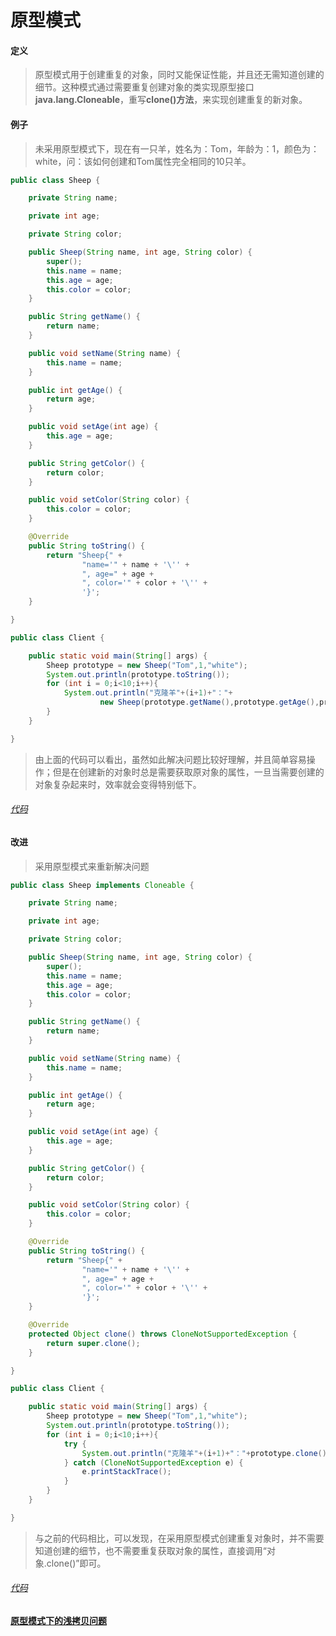 # 原型模式

#### 定义

>原型模式用于创建重复的对象，同时又能保证性能，并且还无需知道创建的细节。这种模式通过需要重复创建对象的类实现原型接口**java.lang.Cloneable**，重写**clone()方法**，来实现创建重复的新对象。

#### 例子

>未采用原型模式下，现在有一只羊，姓名为：Tom，年龄为：1，颜色为：white，问：该如何创建和Tom属性完全相同的10只羊。

```java
public class Sheep {

    private String name;

    private int age;

    private String color;

    public Sheep(String name, int age, String color) {
        super();
        this.name = name;
        this.age = age;
        this.color = color;
    }

    public String getName() {
        return name;
    }

    public void setName(String name) {
        this.name = name;
    }

    public int getAge() {
        return age;
    }

    public void setAge(int age) {
        this.age = age;
    }

    public String getColor() {
        return color;
    }

    public void setColor(String color) {
        this.color = color;
    }

    @Override
    public String toString() {
        return "Sheep{" +
                "name='" + name + '\'' +
                ", age=" + age +
                ", color='" + color + '\'' +
                '}';
    }

}

public class Client {

    public static void main(String[] args) {
        Sheep prototype = new Sheep("Tom",1,"white");
        System.out.println(prototype.toString());
        for (int i = 0;i<10;i++){
            System.out.println("克隆羊"+(i+1)+"："+
                    new Sheep(prototype.getName(),prototype.getAge(),prototype.getColor()).toString());
        }
    }

}
```

>由上面的代码可以看出，虽然如此解决问题比较好理解，并且简单容易操作；但是在创建新的对象时总是需要获取原对象的属性，一旦当需要创建的对象复杂起来时，效率就会变得特别低下。

###### [代码](../../../../../src/main/java/org/fade/pattern/cp/prototype/example)

#### 改进

>采用原型模式来重新解决问题

```java
public class Sheep implements Cloneable {

    private String name;

    private int age;

    private String color;

    public Sheep(String name, int age, String color) {
        super();
        this.name = name;
        this.age = age;
        this.color = color;
    }

    public String getName() {
        return name;
    }

    public void setName(String name) {
        this.name = name;
    }

    public int getAge() {
        return age;
    }

    public void setAge(int age) {
        this.age = age;
    }

    public String getColor() {
        return color;
    }

    public void setColor(String color) {
        this.color = color;
    }

    @Override
    public String toString() {
        return "Sheep{" +
                "name='" + name + '\'' +
                ", age=" + age +
                ", color='" + color + '\'' +
                '}';
    }

    @Override
    protected Object clone() throws CloneNotSupportedException {
        return super.clone();
    }

}

public class Client {

    public static void main(String[] args) {
        Sheep prototype = new Sheep("Tom",1,"white");
        System.out.println(prototype.toString());
        for (int i = 0;i<10;i++){
            try {
                System.out.println("克隆羊"+(i+1)+"："+prototype.clone().toString());
            } catch (CloneNotSupportedException e) {
                e.printStackTrace();
            }
        }
    }

}
```

>与之前的代码相比，可以发现，在采用原型模式创建重复对象时，并不需要知道创建的细节，也不需要重复获取对象的属性，直接调用“对象.clone()”即可。

###### [代码](../../../../../src/main/java/org/fade/pattern/cp/prototype/improve)

#### [原型模式下的浅拷贝问题](shallow.md)



